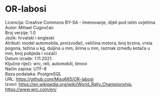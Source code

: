 # OR-labosi
Licencija: Creative Commons BY-SA - Imenovanje, dijeli pod istim uvjetima  
Autor: Mihael Cugovčan  
Broj verzije: 1.0    
Jezik: hrvatski i engleski  
Atributi: model automobila, proizvođač, veličina motora, broj brzina, vrsta pogona, težina u kg, duljina u mm, širina u mm, razmak između kotača u mm, broj pobjeda i vozači  
Datum izrade: 1.11.2021.  
Ključne riječi: wrc, reli, automobili, timovi  
Način zapisa: UTF-8  
Baza podataka: PostgreSQL  
URL: https://github.com/Miso665/OR-labosi  
Izvori: https://en.wikipedia.org/wiki/World_Rally_Championship, https://www.wrc.com/en/  
